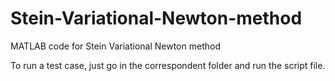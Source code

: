 # Stein-Variational-Newton-method
MATLAB code for Stein Variational Newton method

To run a test case, just go in the correspondent folder and run the script file.
